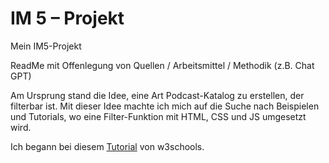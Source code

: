 # IM 5 – Projekt
 
Mein IM5-Projekt

ReadMe mit Offenlegung von Quellen / Arbeitsmittel / Methodik (z.B. Chat GPT)


Am Ursprung stand die Idee, eine Art Podcast-Katalog zu erstellen, der filterbar ist. Mit dieser Idee machte ich mich auf die Suche nach Beispielen und Tutorials, wo eine Filter-Funktion mit HTML, CSS und JS umgesetzt wird.

Ich begann bei diesem <a href="https://www.w3schools.com/howto/howto_js_portfolio_filter.asp" target="_blank">Tutorial</a> von w3schools.
